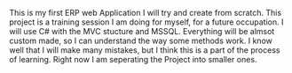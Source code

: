 This is my first ERP web Application I will try and create from scratch. This project is a training session I am doing for myself, for a future occupation. I will use C# with the MVC stucture and MSSQL. Everything will be almsot custom made, so I can understand the way some methods work. I know well that I will make many mistakes, but I think this is a part of the process of learning.
Right now I am seperating the Project into smaller ones.
